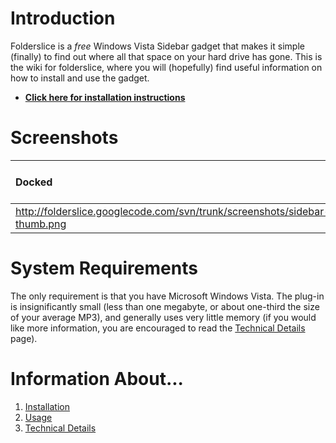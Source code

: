 # Introduction #
Folderslice is a _free_ Windows Vista Sidebar gadget that makes it simple (finally) to find out where all that space on your hard drive has gone.  This is the wiki for folderslice, where you will (hopefully) find useful information on how to install and use the gadget.

  * **[Click here for installation instructions](Installation.md)**

# Screenshots #
| Docked | Showing Details | On a Clean Desktop |
|:-------|:----------------|:-------------------|
| [http://folderslice.googlecode.com/svn/trunk/screenshots/sidebar-thumb.png ](http://folderslice.googlecode.com/svn/trunk/screenshots/sidebar.png) | ![![](http://folderslice.googlecode.com/svn/trunk/screenshots/flyout-and-sidebar-cropped-thumb.png)](http://folderslice.googlecode.com/svn/trunk/screenshots/flyout-and-sidebar-cropped.png) | ![![](http://folderslice.googlecode.com/svn/trunk/screenshots/desktop-thumb.png)](http://folderslice.googlecode.com/svn/trunk/screenshots/desktop.png) |

# System Requirements #
The only requirement is that you have Microsoft Windows Vista.  The plug-in is insignificantly small (less than one megabyte, or about one-third the size of your average MP3), and generally uses very little memory (if you would like more information, you are encouraged to read the [Technical Details](TechnicalDetails.md) page).

# Information About... #
  1. [Installation](Installation.md)
  1. [Usage](Usage.md)
  1. [Technical Details](TechnicalDetails.md)